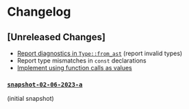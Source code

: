 # Changelog

## [Unreleased Changes]
- [Report diagnostics in `Type::from_ast`](https://github.com/amp-lang/ampc/issues/5) (report invalid types)
- Report type mismatches in `const` declarations
- [Implement using function calls as values](https://github.com/amp-lang/ampc/issues/8)

### [`snapshot-02-06-2023-a`](https://github.com/amp-lang/ampc/releases/tag/snapshot-02-06-2023-a)
(initial snapshot)